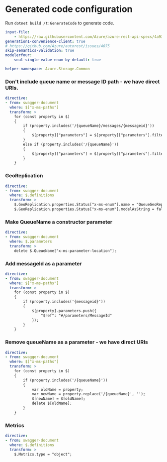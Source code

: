 # Generated code configuration

Run `dotnet build /t:GenerateCode` to generate code.

``` yaml
input-file:
    - https://raw.githubusercontent.com/Azure/azure-rest-api-specs/4a93ab078fba7f087116283c8ed169f9b8e30397/specification/storage/data-plane/Microsoft.QueueStorage/preview/2018-03-28/queue.json
generation1-convenience-client: true
# https://github.com/Azure/autorest/issues/4075
skip-semantics-validation: true
modelerfour:
    seal-single-value-enum-by-default: true

helper-namespace: Azure.Storage.Common
```

### Don't include queue name or message ID path - we have direct URIs.
``` yaml
directive:
- from: swagger-document
  where: $["x-ms-paths"]
  transform: >
    for (const property in $)
    {
        if (property.includes('/{queueName}/messages/{messageid}'))
        {
            $[property]["parameters"] = $[property]["parameters"].filter(function(param) { return (typeof param['$ref'] === "undefined") || (false == param['$ref'].endsWith("#/parameters/QueueName") && false == param['$ref'].endsWith("#/parameters/MessageId"))});
        } 
        else if (property.includes('/{queueName}'))
        {
            $[property]["parameters"] = $[property]["parameters"].filter(function(param) { return (typeof param['$ref'] === "undefined") || (false == param['$ref'].endsWith("#/parameters/QueueName"))});
        }
    }
```

### GeoReplication
``` yaml
directive:
- from: swagger-document
  where: $.definitions
  transform: >
    $.GeoReplication.properties.Status["x-ms-enum"].name = "QueueGeoReplicationStatus";
    $.GeoReplication.properties.Status["x-ms-enum"].modelAsString = false;
```

### Make QueueName a constructor parameter
``` yaml
directive:
- from: swagger-document
  where: $.parameters
  transform: >
    delete $.QueueName["x-ms-parameter-location"];
```


### Add messageId as a parameter
``` yaml
directive:
- from: swagger-document
  where: $["x-ms-paths"]
  transform: >
    for (const property in $)
    {
        if (property.includes('{messageid}'))
        {
            $[property].parameters.push({
                "$ref": "#/parameters/MessageId"
            });
        }
    }
```

### Remove queueName as a parameter - we have direct URIs
``` yaml
directive:
- from: swagger-document
  where: $["x-ms-paths"]
  transform: >
    for (const property in $)
    {
        if (property.includes('/{queueName}'))
        {
            var oldName = property;
            var newName = property.replace('/{queueName}', '');
            $[newName] = $[oldName];
            delete $[oldName];
        }
    }
```

### Metrics
``` yaml
directive:
- from: swagger-document
  where: $.definitions
  transform: >
    $.Metrics.type = "object";
```
